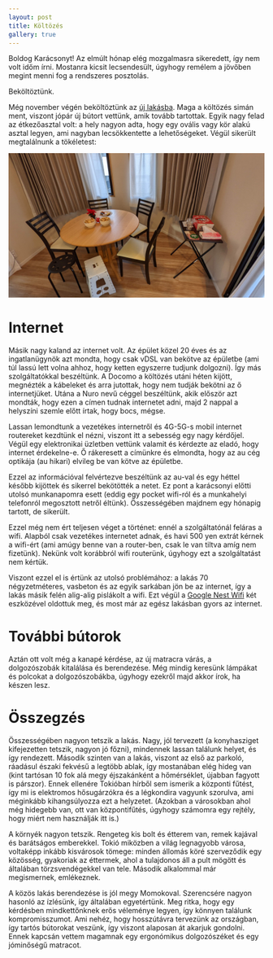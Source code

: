 ```yaml
---
layout: post
title: Költözés
gallery: true
---
```


Boldog Karácsonyt! Az elmúlt hónap elég mozgalmasra sikeredett, így nem volt időm írni. Mostanra kicsit lecsendesült, úgyhogy remélem a jövőben megint menni fog a rendszeres posztolás. 

Beköltöztünk.

<!--break-->

Még november végén beköltöztünk az [új lakásba](/2021/10/24/uj-lakas/). Maga a költözés simán ment, viszont jópár új bútort vettünk, amik tovább tartottak. Egyik nagy felad az étkezőasztal volt: a hely nagyon adta, hogy egy ovális vagy kör alakú asztal legyen, ami nagyban lecsökkentette a lehetőségeket. Végül sikerült megtalálnunk a tökéletest:

![Köralakú étkezőasztal, akár 6 ember is le tud ülni](/assets/2021-12-26-koltozes/etkezoasztal.jpg#lb)

# Internet

Másik nagy kaland az internet volt. Az épület közel 20 éves és az ingatlanügynök azt mondta, hogy csak vDSL van bekötve az épületbe (ami túl lassú lett volna ahhoz, hogy ketten egyszerre tudjunk dolgozni). Így más szolgáltatókkal beszéltünk. A Docomo a költözés utáni héten kijött, megnézték a kábeleket és arra jutottak, hogy nem tudják bekötni az ő internetjüket. Utána a Nuro nevű céggel beszéltünk, akik először azt mondták, hogy ezen a címen tudnak internetet adni, majd 2 nappal a helyszíni szemle előtt írtak, hogy bocs, mégse. 

Lassan lemondtunk a vezetékes internetről és 4G-5G-s mobil internet routereket kezdtünk el nézni, viszont itt a sebesség egy nagy kérdőjel. Végül egy elektronikai üzletben vettünk valamit és kérdezte az eladó, hogy internet érdekelne-e. Ő rákeresett a címünkre és elmondta, hogy az au cég optikája (au hikari) elvileg be van kötve az épületbe.

Ezzel az információval felvértezve beszéltünk az au-val és egy héttel később kijöttek és sikerrel bekötötték a netet. Ez pont a karácsonyi előtti utolsó munkanapomra esett (eddig egy pocket wifi-ról és a munkahelyi telefonról megosztott netről éltünk). Összességében majdnem egy hónapig tartott, de sikerült.

Ezzel még nem ért teljesen véget a történet: ennél a szolgáltatónál feláras a wifi. Alapból csak vezetékes internetet adnak, és havi 500 yen extrát kérnek a wifi-ért (ami amúgy benne van a router-ben, csak le van tiltva amíg nem fizetünk). Nekünk volt korábbról wifi routerünk, úgyhogy ezt a szolgáltatást nem kértük.

Viszont ezzel el is értünk az utolsó problémához: a lakás 70 négyzetméteres, vasbeton és az egyik sarkában jön be az internet, így a lakás másik felén alig-alig pislákolt a wifi. Ezt végül a [Google Nest Wifi](https://store.google.com/us/product/nest_wifi?hl=en-US) két eszközével oldottuk meg, és most már az egész lakásban gyors az internet.

# További bútorok

Aztán ott volt még a kanapé kérdése, az új matracra várás, a dolgozószobák kitalálása és berendezése. Még mindig keresünk lámpákat és polcokat a dolgozószobákba, úgyhogy ezekről majd akkor írok, ha készen lesz.

# Összegzés

Összességében nagyon tetszik a lakás. Nagy, jól tervezett (a konyhasziget kifejezetten tetszik, nagyon jó főzni), mindennek lassan találunk helyet, és így rendezett. Második szinten van a lakás, viszont az első az parkoló, ráadásul északi fekvésű a legtöbb ablak, így mostanában elég hideg van (kint tartósan 10 fok alá megy éjszakánként a hőmérséklet, újabban fagyott is párszor). Ennek ellenére Tokióban hírből sem ismerik a központi fűtést, így mi is elektromos hősugárzókra és a légkondira vagyunk szorulva, ami méginkább kihangsúlyozza ezt a helyzetet. (Azokban a városokban ahol még hidegebb van, ott van központifűtés, úgyhogy számomra egy rejtély, hogy miért nem használják itt is.)

A környék nagyon tetszik. Rengeteg kis bolt és étterem van, remek kajával és barátságos emberekkel. Tokió miközben a világ legnagyobb városa, voltaképp inkább kisvárosok tömege: minden állomás köré szerveződik egy közösség, gyakoriak az éttermek, ahol a tulajdonos áll a pult mögött és általában törzsvendégekkel van tele. Második alkalommal már megismernek, emlékeznek.

A közös lakás berendezése is jól megy Momokoval. Szerencsére nagyon hasonló az ízlésünk, így általában egyetértünk. Meg ritka, hogy egy kérdésben mindkettőnknek erős véleménye legyen, így könnyen találunk kompromisszumot. Ami nehéz, hogy hosszútávra tervezünk az országban, így tartós bútorokat veszünk, így viszont alaposan át akarjuk gondolni. Ennek kapcsán vettem magamnak egy ergonómikus dolgozószéket és egy jóminőségű matracot.
